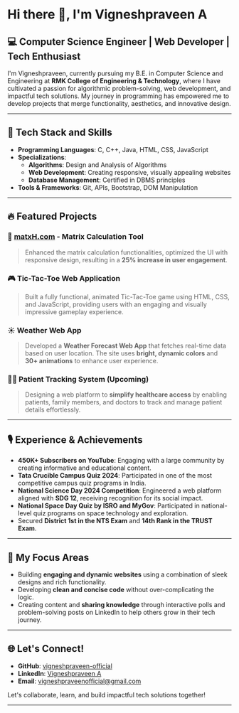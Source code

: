# Hi there 👋, I'm Vigneshpraveen A

## 💻 Computer Science Engineer | Web Developer | Tech Enthusiast

I'm Vigneshpraveen, currently pursuing my B.E. in Computer Science and Engineering at **RMK College of Engineering & Technology**, where I have cultivated a passion for algorithmic problem-solving, web development, and impactful tech solutions. My journey in programming has empowered me to develop projects that merge functionality, aesthetics, and innovative design.

---

## 🔧 Tech Stack and Skills
- **Programming Languages**: C, C++, Java, HTML, CSS, JavaScript
- **Specializations**:
  - **Algorithms**: Design and Analysis of Algorithms
  - **Web Development**: Creating responsive, visually appealing websites
  - **Database Management**: Certified in DBMS principles
- **Tools & Frameworks**: Git, APIs, Bootstrap, DOM Manipulation

---

## 🔥 Featured Projects
### 🌟 [matxH.com]([https://matxH.com](https://github.com/harini1847/matxH.com)) - Matrix Calculation Tool
> Enhanced the matrix calculation functionalities, optimized the UI with responsive design, resulting in a **25% increase in user engagement**.

### 🎮 Tic-Tac-Toe Web Application
> Built a fully functional, animated Tic-Tac-Toe game using HTML, CSS, and JavaScript, providing users with an engaging and visually impressive gameplay experience.

### ☀️ Weather Web App
> Developed a **Weather Forecast Web App** that fetches real-time data based on user location. The site uses **bright, dynamic colors** and **30+ animations** to enhance user experience.

### 🧑‍⚕️ Patient Tracking System (Upcoming)
> Designing a web platform to **simplify healthcare access** by enabling patients, family members, and doctors to track and manage patient details effortlessly.

---

## 🎙️ Experience & Achievements
- **450K+ Subscribers on YouTube**: Engaging with a large community by creating informative and educational content.
- **Tata Crucible Campus Quiz 2024**: Participated in one of the most competitive campus quiz programs in India.
- **National Science Day 2024 Competition**: Engineered a web platform aligned with **SDG 12**, receiving recognition for its social impact.
- **National Space Day Quiz by ISRO and MyGov**: Participated in national-level quiz programs on space technology and exploration.
- Secured **District 1st in the NTS Exam** and **14th Rank in the TRUST Exam**.

---

## 🎯 My Focus Areas
- Building **engaging and dynamic websites** using a combination of sleek designs and rich functionality.
- Developing **clean and concise code** without over-complicating the logic.
- Creating content and **sharing knowledge** through interactive polls and problem-solving posts on LinkedIn to help others grow in their tech journey.

---

## 🌐 Let's Connect!
- **GitHub**: [vigneshpraveen-official](https://github.com/vigneshpraveen-official)
- **LinkedIn**: [Vigneshpraveen A]([https://www.linkedin.com/in/vigneshpraveen-a](https://www.linkedin.com/in/vigneshpraveenofficial/))
- **Email**: [vigneshpraveenofficial@gmail.com](mailto:vigneshpraveenofficial@gmail.com)

Let's collaborate, learn, and build impactful tech solutions together!

---
